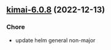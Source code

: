 

## [kimai-6.0.8](https://github.com/truecharts/charts/compare/kimai-6.0.7...kimai-6.0.8) (2022-12-13)

### Chore

- update helm general non-major
  
  
